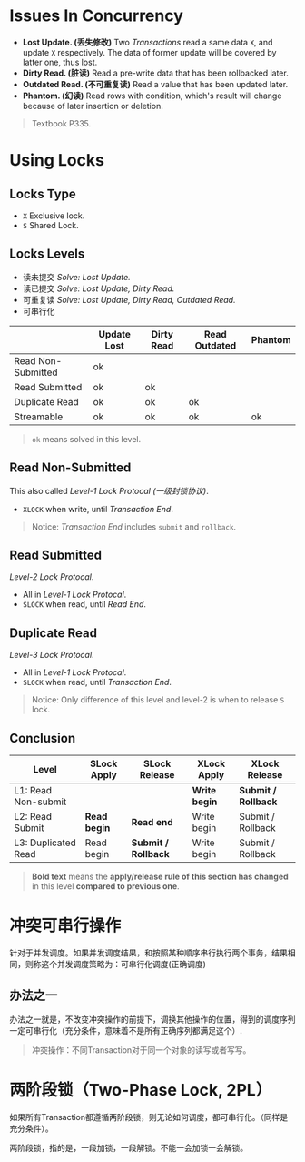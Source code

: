 # Issues In Concurrency

- __Lost Update. (丢失修改)__ Two _Transactions_ read a same data `X`, and update `X` respectively. The data of former update will be covered by latter one, thus lost.
- __Dirty Read. (脏读)__ Read a pre-write data that has been rollbacked later.
- __Outdated Read. (不可重复读)__ Read a value that has been updated later.
- __Phantom. (幻读)__ Read rows with condition, which's result will change because of later insertion or deletion.

> Textbook P335.

# Using Locks

## Locks Type

- `X` Exclusive lock.
- `S` Shared Lock.

## Locks Levels

- 读未提交 _Solve: Lost Update._
- 读已提交 _Solve: Lost Update, Dirty Read._
- 可重复读 _Solve: Lost Update, Dirty Read, Outdated Read._
- 可串行化

|                    | Update Lost | Dirty Read | Read Outdated | Phantom |
|--------------------|-------------|------------|---------------|---------|
| Read Non-Submitted | ok          |            |               |         |
| Read Submitted     | ok          | ok         |               |         |
| Duplicate Read     | ok          | ok         | ok            |         |
| Streamable         | ok          | ok         | ok            | ok      |

> `ok` means solved in this level.

## Read Non-Submitted

This also called _Level-1 Lock Protocal (一级封锁协议)_.

- `XLOCK` when write, until _Transaction End_.

> Notice: _Transaction End_ includes `submit` and `rollback`.

## Read Submitted

_Level-2 Lock Protocal_.

- All in _Level-1 Lock Protocal_.
- `SLOCK` when read, until _Read End_.

## Duplicate Read

_Level-3 Lock Protocal_.

- All in _Level-1 Lock Protocal_.
- `SLOCK` when read, until _Transaction End_.

> Notice: Only difference of this level and level-2 is when to release `S` lock.

## Conclusion

| Level               | SLock Apply    | SLock Release         | XLock Apply     | XLock Release         |
| ------------------- | -------------- | --------------------- | --------------- | --------------------- |
| L1: Read Non-submit |                |                       | **Write begin** | **Submit / Rollback** |
| L2: Read Submit     | **Read begin** | **Read end**          | Write begin     | Submit / Rollback     |
| L3: Duplicated Read | Read begin     | **Submit / Rollback** | Write begin     | Submit / Rollback     |

> **Bold text** means the **apply/release rule of this section has changed** in this level **compared to previous one**.

# 冲突可串行操作

针对于并发调度。如果并发调度结果，和按照某种顺序串行执行两个事务，结果相同，则称这个并发调度策略为：可串行化调度(正确调度)

## 办法之一

办法之一就是，不改变冲突操作的前提下，调换其他操作的位置，得到的调度序列一定可串行化（充分条件，意味着不是所有正确序列都满足这个）.

> 冲突操作：不同Transaction对于同一个对象的读写或者写写。

# 两阶段锁（Two-Phase Lock, 2PL）

如果所有Transaction都遵循两阶段锁，则无论如何调度，都可串行化。（同样是 充分条件）。

两阶段锁，指的是，一段加锁，一段解锁。不能一会加锁一会解锁。